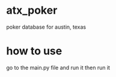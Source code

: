 # atx_poker
poker database for austin, texas
# how to use
go to the main.py file and run it
then run it

